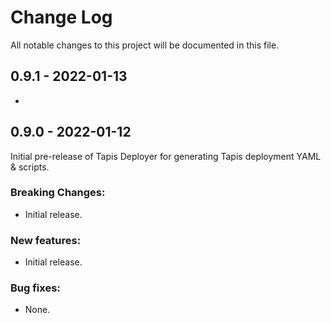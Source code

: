 # Change Log

All notable changes to this project will be documented in this file.

## 0.9.1 - 2022-01-13

- 

## 0.9.0 - 2022-01-12

Initial pre-release of Tapis Deployer for generating Tapis deployment YAML & scripts.

### Breaking Changes:

- Initial release.

### New features:

 - Initial release.

### Bug fixes:

- None.

